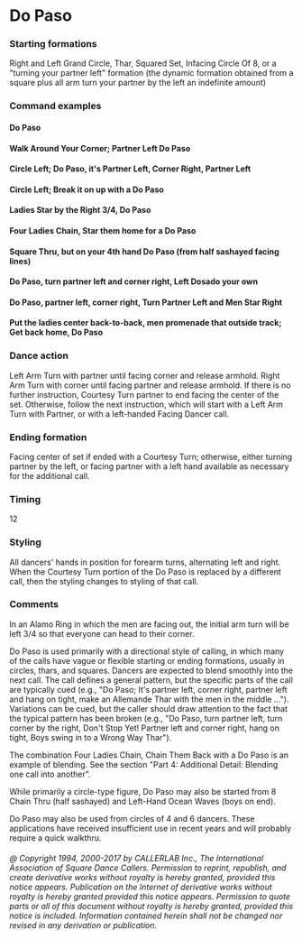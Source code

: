 
# Do Paso

### Starting formations

Right and Left Grand Circle, Thar, Squared Set, Infacing Circle Of 8, or a "turning
your partner left" formation (the dynamic formation obtained from a square plus all arm turn your
partner by the left an indefinite amount)

### Command examples

#### Do Paso
#### Walk Around Your Corner; Partner Left Do Paso
#### Circle Left; Do Paso, it's Partner Left, Corner Right, Partner Left
#### Circle Left; Break it on up with a Do Paso
#### Ladies Star by the Right 3/4, Do Paso
#### Four Ladies Chain, Star them home for a Do Paso
#### Square Thru, but on your 4th hand Do Paso (from half sashayed facing lines)
#### Do Paso, turn partner left and corner right, Left Dosado your own
#### Do Paso, partner left, corner right, Turn Partner Left and Men Star Right
#### Put the ladies center back-to-back, men promenade that outside track; Get back home, Do Paso

### Dance action

Left Arm Turn with partner until facing corner and release armhold. Right Arm Turn with
corner until facing partner and release armhold. If there is no further instruction, Courtesy Turn
partner to end facing the center of the set. Otherwise, follow the next instruction, which will start with
a Left Arm Turn with Partner, or with a left-handed Facing Dancer call.

### Ending formation

Facing center of set if ended with a Courtesy Turn; otherwise, either turning partner
by the left, or facing partner with a left hand available as necessary for the additional call.

### Timing

12

### Styling

All dancers' hands in position for forearm turns, alternating left and right. When the Courtesy
Turn portion of the Do Paso is replaced by a different call, then the styling changes to styling of that
call.

### Comments

In an Alamo Ring in which the men are facing out, the initial arm turn will be left 3/4 so that
everyone can head to their corner.

Do Paso is used primarily with a directional style of calling, in which many of the calls have vague or
flexible starting or ending formations, usually in circles, thars, and squares. Dancers are expected to
blend smoothly into the next call. The call defines a general pattern, but the specific parts of the call
are typically cued (e.g., "Do Paso; It's partner left, corner right, partner left and hang on tight, make
an Allemande Thar with the men in the middle ..."). Variations can be cued, but the caller should draw
attention to the fact that the typical pattern has been broken (e.g., "Do Paso, turn partner left, turn
corner by the right, Don't Stop Yet! Partner left and corner right, hang on tight, Boys swing in to a
Wrong Way Thar").

The combination Four Ladies Chain, Chain Them Back with a Do Paso is an example of blending. See
the section "Part 4: Additional Detail: Blending one call into another".

While primarily a circle-type figure, Do Paso may also be started from 8 Chain Thru (half sashayed)
and Left-Hand Ocean Waves (boys on end).

Do Paso may also be used from circles of 4 and 6 dancers. These applications have received insufficient
use in recent years and will probably require a quick walkthru.


###### @ Copyright 1994, 2000-2017 by CALLERLAB Inc., The International Association of Square Dance Callers. Permission to reprint, republish, and create derivative works without royalty is hereby granted, provided this notice appears. Publication on the Internet of derivative works without royalty is hereby granted provided this notice appears. Permission to quote parts or all of this document without royalty is hereby granted, provided this notice is included. Information contained herein shall not be changed nor revised in any derivation or publication.
